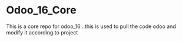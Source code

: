 # Odoo_16_Core
This is a core repo for odoo_16 ..this is used to pull the code odoo and modify it according to project
